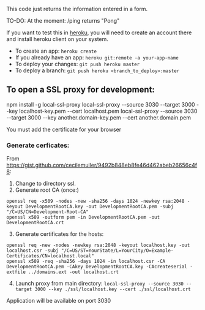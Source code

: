 This code just returns the information entered in a form.

TO-DO: At the moment: /ping returns "Pong"


If you want to test this in [heroku](https://heroku.com/), you will need to create an account there and install heroku client on your system.

- To create an app: `heroku create`
- If you already have an app: `heroku git:remote -a your-app-name`
- To deploy your changes: `git push heroku master`
- To deploy a branch: `git push heroku <branch_to_deploy>:master`


## To open a SSL proxy for development:

npm install -g local-ssl-proxy
local-ssl-proxy --source 3030 --target 3000 --key localhost-key.pem --cert localhost.pem
local-ssl-proxy --source 3030 --target 3000 --key another.domain-key.pem --cert another.domain.pem

You must add the certificate for your browser

### Generate cerficates:
From https://gist.github.com/cecilemuller/9492b848eb8fe46d462abeb26656c4f8:
1) Change to directory ssl.
2) Generate root CA (once:)
```
openssl req -x509 -nodes -new -sha256 -days 1024 -newkey rsa:2048 -keyout DevelopmentRootCA.key -out DevelopmentRootCA.pem -subj "/C=US/CN=Development-Root-CA"
openssl x509 -outform pem -in DevelopmentRootCA.pem -out DevelopmentRootCA.crt
```
3) Generate certificates for the hosts:
```
openssl req -new -nodes -newkey rsa:2048 -keyout localhost.key -out localhost.csr -subj "/C=US/ST=YourState/L=YourCity/O=Example-Certificates/CN=localhost.local"
openssl x509 -req -sha256 -days 1024 -in localhost.csr -CA DevelopmentRootCA.pem -CAkey DevelopmentRootCA.key -CAcreateserial -extfile ../domains.ext -out localhost.crt
```
4) Launch proxy from main directory:
`local-ssl-proxy --source 3030 --target 3000 --key ./ssl/localhost.key --cert ./ssl/localhost.crt`

Application will be available on port 3030
